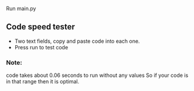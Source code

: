 Run main.py

## Code speed tester
- Two text fields, copy and paste code into each one.
- Press run to test code

### Note:
code takes about 0.06 seconds to run without any values
So if your code is in that range then it is optimal.

